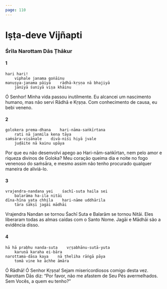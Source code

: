 ```yaml
---
page: 110
---
```


# Iṣṭa-deve Vijñapti

### Śrīla Narottam Dās Ṭhākur

#### 1

    hari hari!
        viphale janama goṅāinu
    manuṣya-janama pāiyā    rādhā-kṛṣṇa nā bhajiyā
        jāniyā śuniyā viṣa khāinu

Ó Senhor! Minha vida passou inutilmente. Eu alcancei um nascimento humano, mas não servi Rādhā e Kṛṣṇa. Com conhecimento de causa, eu bebi veneno.

#### 2

    golokera prema-dhana    hari-nāma-saṅkīrtana
        rati nā janmila kena tāya
    saṁsāra-viṣānale    divā-niśi hiyā jvale
        juḍāite nā kainu upāya

Por que eu não desenvolvi apego ao Hari-nām-saṅkīrtan, nem pelo amor e riqueza divinos de Goloka? Meu coração queima dia e noite no fogo venenoso do saṁsāra, e mesmo assim não tenho procurado qualquer maneira de aliviá-lo.

#### 3

    vrajendra-nandana yei    śachī-suta haila sei
        balarāma ha-ila nitāi
    dīna-hīna yata chhila    hari-nāme uddhārila
        tāra śākṣī jagāi mādhāi

Vrajendra Nandan se tornou Śachī Suta e Balarām se tornou Nitāi. Eles liberaram todas as almas caídas com o Santo Nome. Jagāi e Mādhāi são a evidência disso.

#### 4

    hā hā prabhu nanda-suta    vṛṣabhānu-sutā-yuta
        karuṇā karaha ei-bāra
    narottama-dāsa kaya    nā ṭheliha rāṅgā pāya
        tomā vine ke āchhe āmāra

Ó Rādhā! Ó Senhor Kṛṣṇa! Sejam misericordiosos comigo desta vez. Narottam Dās diz: “Por favor, não me afastem de Seu Pés avermelhados. Sem Vocês, a quem eu tenho?”

